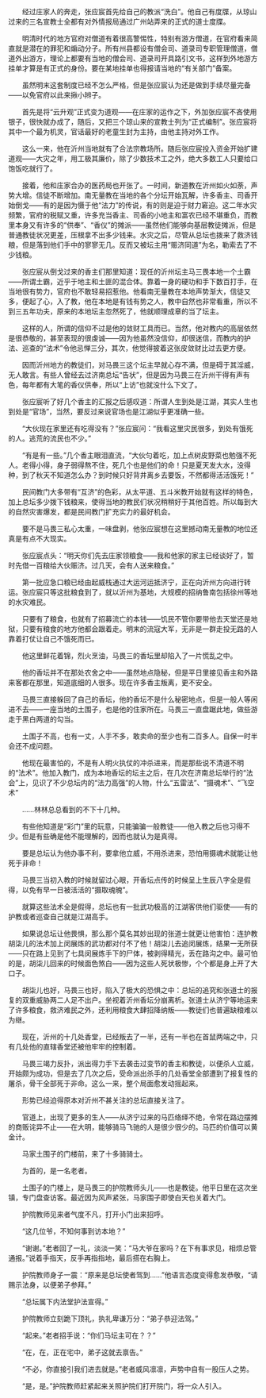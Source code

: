 　　经过庄家人的奔走，张应宸首先给自己的教派“洗白”。他自己有度牒，从琼山过来的三名宣教士全都有对外情报局通过广州站弄来的正式的道士度牒。

　　明清时代的地方官府对僧道有着很高警惕性，特别有游方僧道，在官府看来简直就是潜在的罪犯和煽动分子。所有州县都设有僧会司、道录司专职管理僧道，僧道外出游方，理论上都要有当地的僧会司、道录司开具路引文书，这样到外地游方挂单才算是有正式的身份。要在某地挂单也得报请当地的“有关部门”备案。

　　虽然明末这套制度已经不怎么严格，但是张应宸认为还是做到手续尽量完备——以免官府以此来揪小辫子。

　　首先是将“云升观”正式变为道观——在庄家的运作之下，外加张应宸不吝使用银子，很快就办成了，随后，又把三个琼山来的宣教士列为“正式编制”。张应宸将其中一个最为机灵，官话最好的老童生封为主持，由他主持对外工作。

　　这么一来，他在沂州当地就有了合法宗教场所。随后张应宸投入资金开始扩建道观——大灾之年，用工极其廉价，除了少数技术工之外，绝大多数工人只要给口饱饭吃就行了。

　　接着，他和庄家合办的医药局也开张了。一时间，新道教在沂州如火如荼，声势大增。信徒不断增加。南无量教在当地的各个分坛开始瓦解，许多香主、司香开始倒戈——有的是因为慑于他“法力”的传说，有的则是迫于财力窘迫。这二年水灾频繁，官府的税赋又重，许多充当香主、司香的小地主和富农已经不堪重负，而教里本身又有许多的“供奉”、“香仪”的摊派——虽然他们能够向基层教徒摊派，但是普通教徒状况更差，压根拿不出多少钱来。水灾之后，尽管从总坛也拨来了救济钱粮，但是落到他们手中的寥寥无几。反而又被坛主用“赈济同道”为名，勒索去了不少钱粮。

　　张应宸从倒戈过来的香主们那里知道：现任的沂州坛主马三畏本地一个土霸——所谓土霸，近乎于地主和土匪的混合体。靠着一身的硬功和手下数百打手，在当地很有势力，官府也不敢轻易招惹他。他看南无量教在本地声势渐大，信徒又多，便起了心，入了教，他在本地是有钱有势之人，教中自然也非常看重，所以不到三五年功夫，原来的本地坛主忽然死了，他就顺理成章的当了坛主。

　　这样的人，所谓的信仰不过是他的敛财工具而已。当然，他对教内的高层依然是很恭敬的，甚至表现的很虔诚——因为他虽然没信仰，却很迷信，而教内的护法、巡查的“法术”令他忌惮三分，其次，他觉得披着这张皮敛财比过去更方便。

　　因而沂州地方的教徒们，对马畏三这个坛主早就心存不满，但是碍于其淫威，无人敢言。有些人曾经去过济南总坛“告状”，但是因为马畏三在沂州干得有声有色，每年都有大笔的香仪供奉，所以“上访”也就没什么下文了。

　　张应宸听了好几个香主的汇报之后感叹道：所谓人生到处是江湖，其实人生也到处是“官场”，当然，要反过来说官场也是江湖似乎更准确一些。

　　“大伙现在家里还有吃得没有？”张应宸问：“我看这里灾民很多，到处有饿死的人。逃荒的流民也不少。”

　　“有是有一些。”几个香主眼泪直流，“大伙匀着吃，加上点树皮野菜也勉强不死人。老得小得，身子弱得熬不住，死几个也是他们的命！只是夏天发大水，没得种，到了秋天不知道怎么办？到时候只好背井离乡去要饭，不然都得活活饿死！”

　　民间教门大多带有“互济”的色彩，从太平道、五斗米教开始就有这样的特色，加上总坛多少拨下钱粮来，使得当地的教民们状况稍稍好于其他百姓。所以每到大的自然灾害爆发，都是民间教门扩充实力的最好机会。

　　要不是马畏三私心太重，一味盘剥，他张应宸想在这里撼动南无量教的地位还真是有点不大现实。

　　张应宸点头：“明天你们先去庄家领粮食——我和他家的家主已经谈好了，暂时先借一百粮给大伙赈济。过几天，会有人送来粮食。”

　　第一批应急口粮已经由起威栈通过大运河运抵济宁，正在向沂州方向进行转运。张应宸只等这批粮食到了，就以沂州为基地，大规模的招纳鲁南包括徐州等地的水灾难民。

　　只要有了粮食，也就有了招募流亡的本钱——饥民不管你要带他去天堂还是地狱，只要有粮食的地方他都会跟着走。明末的流寇大军，无非是一群走投无路的人靠着打仗让自己不饿死而已。

　　他这里鲜花着锦，烈火烹油，马畏三的香坛里却陷入了一片慌乱之中。

　　他的香坛并不在那处农舍之中——虽然地点隐秘，但是平日里接见香主和外路来客都在那里，知道底细的人很多。现在许多香主叛离，更不安全。

　　马畏三直接躲回了自己的香坛，他的香坛不是什么秘密地点，但是一般人等闲进不去——一座当地的土围子，也是他的住家所在。马畏三一直盘踞此地，做些游走于黑白两道的勾当。

　　土围子不高，也有一丈，人手不多，敢卖命的至少也有二百多人。自保一时半会还不成问题。

　　他现在最害怕的，不是有人明火执仗的冲杀进来，而是那些说不清道不明的“法术”。他加入教门，成为本地香坛的坛主之后，在几次在济南总坛举行的“法会”上，见识了不少总坛内的“法力高强”的人物，什么“五雷法”、“摄魂术”、“飞空术”

　　……林林总总看到的不下十几种。

　　有些他知道是“彩门”里的玩意，只能骗骗一般教徒——他入教之后也习得不少。但是有些确是他不能理解的，因而也就认为是真得。

　　要是总坛认为他办事不利，要拿他立威，不用杀进来，恐怕用摄魂术就能让他死于非命！

　　马畏三当初入教的时候就留过心眼，开香坛点传的时候呈上生辰八字全是假得，以免有早一日被活活的“摄取魂魄”。

　　就算这些法术全是假得，总坛也有一批武功极高的江湖客供他们驱使——有的护教或者巡查自己就是江湖高手。

　　如果说总坛让他畏惧，那么那个莫名其妙出现的张道士就更让他害怕：连护教胡柒儿的法术加上闵展炼的武功都对付不了他！胡柒儿去追闵展炼，结果一无所获——只在路上见到了七具闵展炼手下的尸体，被剥得精光，丢在路沟之中。最可怕的是，胡柒儿回来的时候面色煞白——因为这些人死状极惨，个个都是身上开了大口子。

　　胡柒儿也好，马畏三也好，陷入了极大的恐惧之中：总坛的追究和张道士的报复的双重威胁两二人足不出户。坐视着沂州香坛分崩离析。张道士从济宁等地运来了许多粮食，救济难民之外，还利用粮食大肆招降纳叛——教徒们也普遍缺粮难以为继。

　　现在，沂州的十几处香堂，已经叛去了一半，还有一半也在首鼠两端之中，只有几处他的直辖香堂还被他牢牢的控制着。

　　马畏三竭力反扑，派出得力手下去袭击过变节的香主和教徒，以便杀人立威，开始颇为成功，但是去了几次之后，受命派出杀手的几处香堂全部遭到了报复性的屠杀，骨干全部死于非命。这么一来，整个局面愈发动摇起来。

　　形势已经迫得原本对沂州不甚关注的总坛直接关注了。

　　官道上，出现了更多的生人——从济宁过来的马匹络绎不绝，令常在路边摆摊的商贩诧异不止——在大明，能够骑马飞驰的人是很少很少的。马匹的价值可以黄金计。

　　马家土围子的门楼前，来了十多骑骑士。

　　为首的，是一名老者。

　　土围子的门楼上，是马畏三的护院教师头儿——也是教徒。他平日里在这次坐镇，专门盘查访客。最近因为风声紧张，马家围子即使白天也关着大门。

　　护院教师见来者气度不凡，打开小门出来招呼。

　　“这几位爷，不知何事到访本地？”

　　“谢谢。”老者回了一礼，淡淡一笑：“马大爷在家吗？在下有事求见，相烦总管通报。”说着手指天，反手再指指地，最后搭在右胸上。

　　护院教师身子一震：“原来是总坛使者驾到……”他语言态度变得愈发恭敬，“请赐示法身，以便弟子参拜。”

　　“总坛属下内法堂护法宣得。”

　　护院教师立刻跪下顶礼，执礼卑谦万分：“弟子恭迎法驾。”

　　“起来。”老者招手说：“你们马坛主可在？？”

　　“在，在，正在宅中，弟子这就去禀告。”

　　“不必，你直接引我们进去就是。”老者威风凛凛，声势中自有一股压人之势。

　　“是，是。”护院教师赶紧起来关照护院们打开院门，将一众人引入。
